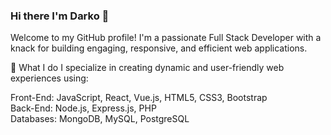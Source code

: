 ### Hi there I'm Darko 👋

Welcome to my GitHub profile! I'm a passionate Full Stack Developer with a knack for building engaging, responsive, and efficient web applications.

💼 What I do
I specialize in creating dynamic and user-friendly web experiences using:

Front-End: JavaScript, React, Vue.js, HTML5, CSS3, Bootstrap  
Back-End: Node.js, Express.js, PHP      
Databases: MongoDB, MySQL, PostgreSQL  
<!--
**darkesto/darkesto** is a ✨ _special_ ✨ repository because its `README.md` (this file) appears on your GitHub profile.

Here are some ideas to get you started:

- 🔭 I’m currently working on ...
- 🌱 I’m currently learning ...
- 👯 I’m looking to collaborate on ...
- 🤔 I’m looking for help with ...
- 💬 Ask me about ...
- 📫 How to reach me: ...
- 😄 Pronouns: ...
- ⚡ Fun fact: ...
-->
